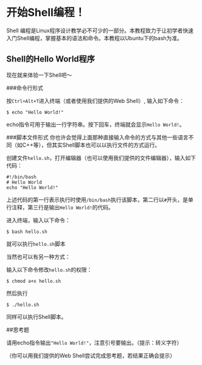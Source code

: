 # 开始Shell编程！

Shell 编程是Linux程序设计教学必不可少的一部分。本教程致力于让初学者快速入门Shell编程，掌握基本的语法和命令。本教程以Ubuntu下的bash为准。

## Shell的Hello World程序

现在就来体验一下Shell吧～

###命令行形式

按`Ctrl+Alt+T`进入终端（或者使用我们提供的Web Shell）, 输入如下命令：

    $ echo "Hello World!"

echo指令可用于输出一行字符串。按下回车，终端就会显示`Hello World!`。

###脚本文件形式
你也许会觉得上面那种直接输入命令的方式与其他一些语言不同（如C++等），但其实Shell脚本也可以以执行文件的方式运行。

创建文件`hello.sh`，打开编辑器（也可以使用我们提供的文件编辑器），输入如下代码：

    #!/bin/bash
    # Hello World
    echo "Hello World!"

上述代码的第一行表示执行时使用`/bin/bash`执行该脚本，第二行以`#`开头，是单行注释，第三行是输出`Hello World!`的代码。

进入终端，输入以下命令：

    $ bash hello.sh

就可以执行`hello.sh`脚本

当然也可以有另一种方式：

输入以下命令修改`hello.sh`的权限：

    $ chmod a+x hello.sh

然后执行

    $ ./hello.sh

同样可以执行Shell脚本。

##思考题

请用echo指令输出`"Hello World!"`，注意引号要输出。（提示：转义字符）

（你可以用我们提供的Web Shell尝试完成思考题，若结果正确会提示）

